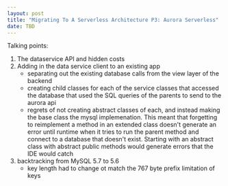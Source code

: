 ```yaml
---
layout: post
title: "Migrating To A Serverless Architecture P3: Aurora Serverless"
date: TBD
---
```

Talking points:
1. The dataservice API and hidden costs
2. Adding in the data service client to an existing app
    * separating out the existing database calls from the view layer of the backend
    * creating child classes for each of the service classes that accessed the database that used the SQL queries of the parents to send to the aurora api
    * regrets of not creating abstract classes of each, and instead making the base class the mysql implemenation. This meant that forgetting to reimplement a method in an extended class doesn't generate an error until runtime when it tries to run the parent method and connect to a database that doesn't exist. Starting with an abstract class with abstract public methods would generate errors that the IDE would catch
3. backtracking from MySQL 5.7 to 5.6
    * key length had to change ot match the 767 byte prefix limitation of keys  
